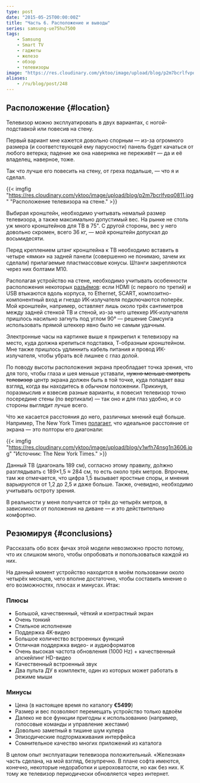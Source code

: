 ```yaml
---
type: post
date: "2015-05-25T00:00:00Z"
title: "Часть 6. Расположение и выводы"
series: samsung-ue75hu7500
tags:
    - Samsung
    - Smart TV
    - гаджеты
    - железо
    - обзор
    - телевизоры
image: "https://res.cloudinary.com/yktoo/image/upload/blog/p2m7bcrlfvpq0811.jpg"
aliases:
    - /ru/blog/post/248
---
```


## Расположение {#location}

Телевизор можно эксплуатировать в двух вариантах, с ногой-подставкой или повесив на стену.

Первый вариант мне кажется довольно спорным — из-за огромного размера (и соответствующей ему парусности) панель будет качаться от любого ветерка;  падение же она наверняка не переживёт — да и её владелец, наверное, тоже.

<!--more-->

Так что лучше его повесить на стену, от греха подальше, — что я и сделал.

{{< imgfig "https://res.cloudinary.com/yktoo/image/upload/blog/p2m7bcrlfvpq0811.jpg" "Расположение телевизора на стене." >}}

Выбирая кронштейн, необходимо учитывать немалый размер телевизора, а также максимально допустимый вес. На рынке не столь уж много кронштейнов для ТВ в 75". С другой стороны, вес у него довольно скромен, всего 36 кг, — мой кронштейн допускал до восьмидесяти.

Перед креплением штанг кронштейна к ТВ необходимо вставить в четыре «ямки» на задней панели (совершенно не понимаю, зачем их сделали) прилагаемые пластмассовые конусы. Штанги закрепляются через них болтами М10.

Располагая устройство на стене, необходимо учитывать особенности расположения некоторых [разъёмов](0244): если HDMI (с первого по третий) и USB втыкаются вдоль корпуса, то Ethernet, SCART, композитно-компонентный вход и гнездо ИК-излучателя подключаются поперёк. Мой кронштейн, например, оставляет лишь около трёх сантиметров между задней стенкой ТВ и стеной, из-за чего штеккер ИК-излучателя пришлось насильно загнуть под углом 90° — решение Самсунга использовать прямой штеккер явно было не самым удачным.

Электронные часы на картинке выше я прикрепил к телевизору на место, куда должна крепиться подставка, Т-образным кронштейном. Мне также пришлось удлиннить кабель питания и провод ИК-излучателя, чтобы убрать всё лишнее с глаз долой.

По поводу высоты расположения экрана преобладает точка зрения, что для того, чтобы глаза и шея меньше уставали, ~~нужно меньше смотреть телевизор~~ центр экрана должен быть в той точке, куда попадает ваш взгляд, когда вы находитесь в *обычном* положении. Прикинув, поразмыслив и взвесив разные варианты, я повесил телевизор точно посередине стены (по вертикали) — так оно и для глаз удобно, и со стороны выглядит лучше всего.

Что же касается расстояния до него, различных мнений ещё больше. Например, The New York Times [полагает](http://www.nytimes.com/2012/02/09/technology/personaltech/is-this-living-room-big-enough-for-my-tv.html?_r=0), что идеальное расстояние от экрана — это полторы его диагонали:

{{< imgfig "https://res.cloudinary.com/yktoo/image/upload/blog/y1wfh74nsg1n3606.jpg" "Источник: The New York Times." >}}

Данный ТВ (диагональ 189 см), согласно этому правилу, до́лжно разглядывать с 189×1,5 ≈ 284 см, то есть около трёх метров. Впрочем, там же отмечается, что цифра 1,5 вызывает яростные споры, и мнения варьируются от 1,2 до 2,5 и даже больше. Также, очевидно, необходимо учитывать остроту зрения.

В реальности у меня получается от трёх до четырёх метров, в зависимости от положения на диване — и это действительно комфортно.

## Резюмируя {#conclusions}

Рассказать обо всех фичах этой модели невозможно просто потому, что их слишком много, чтобы опробовать и попользоваться каждой из них.

На данный момент устройство находится в моём пользовании около четырёх месяцев, чего вполне достаточно, чтобы составить мнение о его возможностях, плюсах и минусах. Итак:

### Плюсы

* Большой, качественный, чёткий и контрастный экран
* Очень тонкий
* Стильное исполнение
* Поддержка 4K-видео
* Большое количество встроенных функций
* Отличная поддержка видео- и аудиоформатов
* Очень высокая частота обновления (1000 Hz) + качественный апскейлинг HD-видео
* Качественный встроенный звук
* Два пульта ДУ в комплекте, один из которых может работать в режиме мыши

### Минусы

* Цена (в настоящее время по каталогу **€5499**)
* Размер и вес позволяют перемещать устройство только вдвоём
* Далеко не все функции пригодны к использованию (например, голосовые команды и управление жестами)
* Довольно заметный в тишине шум кулера
* Эпизодические подтормаживания интерфейса
* Сомнительное качество многих приложений из каталога

В целом опыт эксплуатации телевизора положительный. «Железная» часть сделана, на мой взгляд, безупречно. В плане софта имеются, конечно, некоторые недоработки и шероховатости, но как без них. К тому же телевизор периодически обновляется через интернет.
